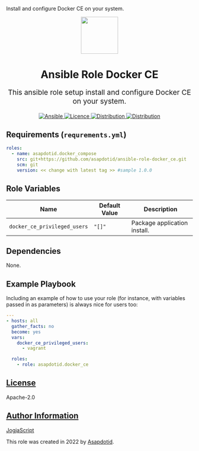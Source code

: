 Install and configure Docker CE on your system.

<p align="center"> <img src="https://user-images.githubusercontent.com/34257858/129839002-15e3f2c7-3f75-46d4-afae-0fd207d7fdde.png" width="100" height="100"></p>

<h1 align="center">
    Ansible Role Docker CE
</h1>

<p align="center" style="font-size: 1.2rem;">
    This ansible role setup install and configure Docker CE on your system.
</p>

<p align="center">
  <a href="https://www.ansible.com">
    <img src="https://img.shields.io/badge/Ansible-2.10-green?style=flat&logo=ansible" alt="Ansible">
  </a>
  <a href="LICENSE.md">
    <img src="https://img.shields.io/badge/License-MIT-blue.svg" alt="Licence">
  </a>
  <a href="https://ubuntu.com/">
    <img src="https://img.shields.io/badge/ubuntu-20.x-orange?style=flat&logo=ubuntu" alt="Distribution">
  </a>
  <a href="https://www.centos.org/">
    <img src="https://img.shields.io/badge/CentOS-8-green?style=flat&logo=centos" alt="Distribution">
  </a>
</p>

## Requirements (`requrements.yml`)

```yaml
roles:
  - name: asapdotid.docker_compose
    src: git+https://github.com/asapdotid/ansible-role-docker_ce.git
    scm: git
    version: << change with latest tag >> #sample 1.0.0
```

## Role Variables

| Name                         | Default Value | Description                  |
| ---------------------------- | ------------- | ---------------------------- |
| `docker_ce_privileged_users` | `"[]"`        | Package application install. |

## Dependencies

None.

## Example Playbook

Including an example of how to use your role (for instance, with variables passed in as parameters) is always nice for users too:

```yaml
---
- hosts: all
  gather_facts: no
  become: yes
  vars:
    docker_ce_privileged_users:
      - vagrant

  roles:
    - role: asapdotid.docker_ce
```

## [License](#license)

Apache-2.0

## [Author Information](#author-information)

[JogjaScript](https://jogjascript.com)

This role was created in 2022 by [Asapdotid](https://github.com/asapdotid).
